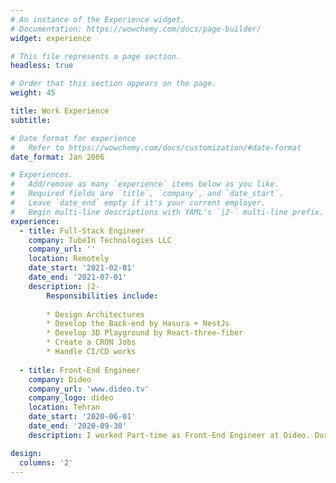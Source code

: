 ```yaml
---
# An instance of the Experience widget.
# Documentation: https://wowchemy.com/docs/page-builder/
widget: experience

# This file represents a page section.
headless: true

# Order that this section appears on the page.
weight: 45

title: Work Experience
subtitle:

# Date format for experience
#   Refer to https://wowchemy.com/docs/customization/#date-format
date_format: Jan 2006

# Experiences.
#   Add/remove as many `experience` items below as you like.
#   Required fields are `title`, `company`, and `date_start`.
#   Leave `date_end` empty if it's your current employer.
#   Begin multi-line descriptions with YAML's `|2-` multi-line prefix.
experience:
  - title: Full-Stack Engineer
    company: TubeIn Technologies LLC
    company_url: ''
    location: Remotely
    date_start: '2021-02-01'
    date_end: '2021-07-01'
    description: |2-
        Responsibilities include:
        
        * Design Architectures
        * Develop the Back-end by Hasura + NestJs 
        * Develop 3D Playground by React-three-fiber
        * Create a CRON Jobs
        * Handle CI/CD works
        
  - title: Front-End Engineer
    company: Dideo
    company_url: 'www.dideo.tv'
    company_logo: dideo
    location: Tehran
    date_start: '2020-06-01'
    date_end: '2020-09-30'
    description: I worked Part-time as Front-End Engineer at Dideo. During this project, we developed a Video on demand (VOD) system for Irancell. 

design:
  columns: '2'
---
```

